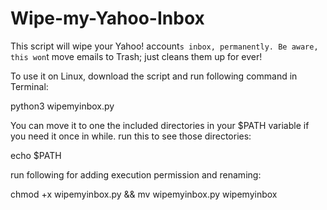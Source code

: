Wipe-my-Yahoo-Inbox
===================

This script will wipe your Yahoo! account`s inbox, permanently. Be aware, this won`t move emails to Trash; just cleans them up for ever! 

To use it on Linux, download the script and run following command in Terminal:

python3 wipemyinbox.py

You can move it to one the included directories in your $PATH variable if you need it once in while. 
run this to see those directories:

echo $PATH

run following for adding execution permission and renaming:

chmod +x wipemyinbox.py && mv wipemyinbox.py wipemyinbox
